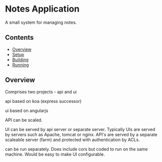 # Notes Application

A small system for managing notes.

## Contents

- [Overview](#overview)
- [Setup](#Setup) 
- [Building](#Building)
- [Running](#Running)


## Overview


Comprises two projects -  api and ui

api based on koa (express successor)

ui based on angularjs

API can be scaled.

UI can be served by api server or separate server.  Typically UIs are served by servers such as Apache, tomcat or nginx.  API's are served by a separate scaleable server (farm) and protected with authentication by ACLs.

can be run separately.  Does include cors but coded to run on the same machine.  Would be easy to make UI configurable.